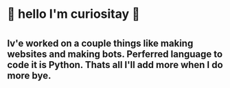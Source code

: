 <h1> 👋 hello I'm curiositay 👋  <h1>

<h2> Iv'e worked on a couple things like making websites and making bots. Perferred language to code it is Python. Thats all I'll add more when I do more bye.<h2>

<!---
curiositay/curiositay is a ✨ special ✨ repository because its `README.md` (this file) appears on your GitHub profile.
You can click the Preview link to take a look at your changes.
--->
